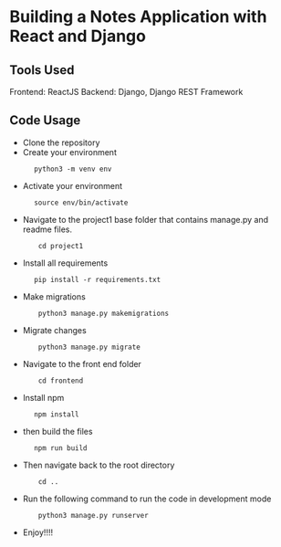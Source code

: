# Building a Notes Application with React and Django

## Tools Used
Frontend: ReactJS 
Backend: Django, Django REST Framework

## Code Usage
- Clone the repository
- Create your environment 
 ```shell
       python3 -m venv env
 ```
 - Activate your environment 
 ```shell
       source env/bin/activate
 ```
  - Navigate to the project1 base folder that contains manage.py and readme files.
```shell
       cd project1
 ```
 - Install all requirements
 ```shell
       pip install -r requirements.txt
 ```
 - Make migrations
```shell
       python3 manage.py makemigrations
 ```
 - Migrate changes
```shell
       python3 manage.py migrate
 ```
 - Navigate to the front end folder 
```shell
       cd frontend
 ```
 - Install npm
 ```shell
       npm install
 ```
 - then build the files
 ```shell
       npm run build
 ```
 - Then navigate back to the root directory
```shell
       cd ..
 ```
 - Run the following command to run the code in development mode
```shell
       python3 manage.py runserver
 ```
 - Enjoy!!!!





